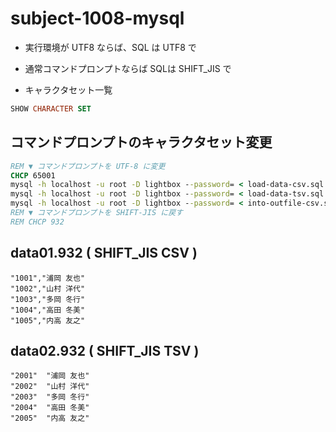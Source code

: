 # subject-1008-mysql

- 実行環境が UTF8 ならば、SQL は UTF8 で

- 通常コマンドプロンプトならば SQLは SHIFT_JIS で

- キャラクタセット一覧
```sql
SHOW CHARACTER SET
```

## コマンドプロンプトのキャラクタセット変更
```bat
REM ▼ コマンドプロンプトを UTF-8 に変更
CHCP 65001
mysql -h localhost -u root -D lightbox --password= < load-data-csv.sql
mysql -h localhost -u root -D lightbox --password= < load-data-tsv.sql
mysql -h localhost -u root -D lightbox --password= < into-outfile-csv.sql
REM ▼ コマンドプロンプトを SHIFT-JIS に戻す
REM CHCP 932
```

## data01.932 ( SHIFT_JIS CSV )
```
"1001","浦岡 友也"
"1002","山村 洋代"
"1003","多岡 冬行"
"1004","高田 冬美"
"1005","内高 友之"
```
## data02.932 ( SHIFT_JIS TSV )
```
"2001"	"浦岡 友也"
"2002"	"山村 洋代"
"2003"	"多岡 冬行"
"2004"	"高田 冬美"
"2005"	"内高 友之"
```

